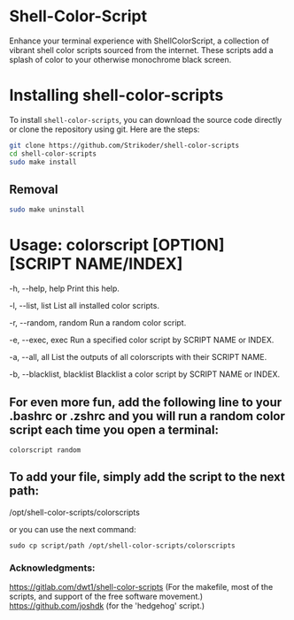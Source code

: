 # Shell-Color-Script
Enhance your terminal experience with ShellColorScript, a collection of vibrant shell color scripts sourced from the internet. These scripts add a splash of color to your otherwise monochrome black screen.

# Installing shell-color-scripts 
To install `shell-color-scripts`, you can download the source code directly or clone the repository using git. Here are the steps:

``` bash
git clone https://github.com/Strikoder/shell-color-scripts
cd shell-color-scripts
sudo make install
```

## Removal
``` bash
sudo make uninstall
```

# Usage: colorscript [OPTION] [SCRIPT NAME/INDEX]
-h, --help, help        	Print this help.

-l, --list, list        	List all installed color scripts.

-r, --random, random    	Run a random color script.

-e, --exec, exec        	Run a specified color script by SCRIPT NAME or INDEX.

-a, --all, all          	List the outputs of all colorscripts with their SCRIPT NAME.

-b, --blacklist, blacklist	Blacklist a color script by SCRIPT NAME or INDEX.



## For even more fun, add the following line to your .bashrc or .zshrc and you will run a random color script each time you open a terminal:

``` 
colorscript random
```
## To add your file, simply add the script to the next path:

/opt/shell-color-scripts/colorscripts

or you can use the next command:

```
sudo cp script/path /opt/shell-color-scripts/colorscripts
```

### Acknowledgments: 
https://gitlab.com/dwt1/shell-color-scripts (For the makefile, most of the scripts, and support of the free software movement.)
https://github.com/joshdk (for the 'hedgehog' script.)
